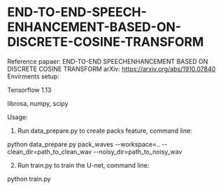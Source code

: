 # END-TO-END-SPEECH-ENHANCEMENT-BASED-ON-DISCRETE-COSINE-TRANSFORM
Reference papaer: END-TO-END SPEECHENHANCEMENT BASED ON DISCRETE COSINE TRANSFORM 
arXiv: https://arxiv.org/abs/1910.07840
Envirments setup:

Tensorflow 1.13

librosa, numpy, scipy

Usage:

1) Run data_prepare.py to create packs feature, command line:

python data_prepare.py pack_waves --workspace=.. --clean_dir=path_to_clean_wav --noisy_dir=path_to_noisy_wav

2) Run train.py to train the U-net, command line:

python train.py
